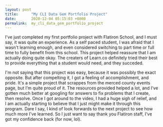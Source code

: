 ```yaml
---
layout: post
title:      "My CLI Data Gem Portfolio Project"
date:       2020-12-04 05:15:03 +0000
permalink:  my_cli_data_gem_portfolio_project
---
```



I've just completed my first portfolio project with Flatiron School, and I must say, it was quite an experience. As a self paced student, I was afraid that I wasn't learning enough, and even considered switching to part time or full time to fully benefit from this school. This project helped reassure that I am actually doing quite okay. The creaters of Learn.co definitely tried their best to provide everything that a student would need, and they succeded.

I'm not saying that this project was easy, because it was possibly the exact opposite. But after compelting it, I got a feeling of accomplishment, and pride. It's a simple project that scrappes from the merced county events page, but I'm quite proud of it. The resources provided helped a lot, and I've gotten much better at googling for answers to fix problems that I create, then resolve. Once I got around to the video, I had a huge sigh of relief, and I am actually starting to believe that I just might make it through this program. Dare I say, I kind of look forwards to the next project to see how much more I've learned. So I just want to say thank you Flatiron staff, I've got my confidence back (for now, lol).
